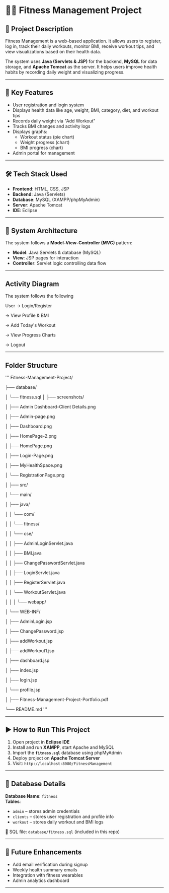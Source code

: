 # 🧘‍♀️ Fitness Management Project

## 📌 Project Description
Fitness Management is a web-based application. 
It allows users to register, log in, track their daily workouts, monitor BMI, receive workout tips, and view visualizations based on their health data.

The system uses **Java (Servlets & JSP)** for the backend, **MySQL** for data storage, and **Apache Tomcat** as the server. It helps users improve health habits by recording daily weight and visualizing progress.

---

## 🚀 Key Features
- User registration and login system  
- Displays health data like age, weight, BMI, category, diet, and workout tips  
- Records daily weight via "Add Workout"  
- Tracks BMI changes and activity logs  
- Displays graphs:  
  - Workout status (pie chart)  
  - Weight progress (chart)  
  - BMI progress (chart)  
- Admin portal for management  

---

## 🛠️ Tech Stack Used
- **Frontend**: HTML, CSS, JSP  
- **Backend**: Java (Servlets)  
- **Database**: MySQL (XAMPP/phpMyAdmin)  
- **Server**: Apache Tomcat  
- **IDE**: Eclipse  


---

## 🧱 System Architecture
The system follows a **Model-View-Controller (MVC)** pattern:

- **Model**: Java Servlets & database (MySQL)  
- **View**: JSP pages for interaction  
- **Controller**: Servlet logic controlling data flow  

---

## Activity Diagram
The system follows the following

User -> Login/Register

-> View Profile & BMI

-> Add Today's Workout

-> View Progress Charts

-> Logout

---
## Folder Structure
'''  Fitness-Management-Project/

├── database/

│   └── fitness.sql
│
├── screenshots/

│   ├── Admin Dashboard-Client Details.png

│   ├── Admin-page.png

│   ├── Dashboard.png

│   ├── HomePage-2.png

│   ├── HomePage.png

│   ├── Login-Page.png

│   ├── MyHealthSpace.png

│   └── RegistrationPage.png

│
├── src/

│   └── main/

│       ├── java/

│       │   └── com/

│       │       └── fitness/

│       │           └── cse/

│       │               ├── AdminLoginServlet.java

│       │               ├── BMI.java

│       │               ├── ChangePasswordServlet.java

│       │               ├── LoginServlet.java

│       │               ├── RegisterServlet.java

│       │               └── WorkoutServlet.java

│       │
│       └── webapp/

│           └── WEB-INF/

│               ├── AdminLogin.jsp

│               ├── ChangePassword.jsp

│               ├── addWorkout.jsp

│               ├── addWorkout1.jsp

│               ├── dashboard.jsp

│               ├── index.jsp

│               ├── login.jsp

│               └── profile.jsp

│
├── Fitness-Management-Project-Portfolio.pdf

└── README.md '''

---


## ▶️ How to Run This Project

1. Open project in **Eclipse IDE**
2. Install and run **XAMPP**, start Apache and MySQL
3. Import the **`fitness.sql`** database using phpMyAdmin
4. Deploy project on **Apache Tomcat Server**
5. Visit: `http://localhost:8080/FitnessManagement`

---

## 🧾 Database Details

**Database Name**: `fitness`  
**Tables**:
- `admin` – stores admin credentials  
- `clients` – stores user registration and profile info  
- `workout` – stores daily workout and BMI logs

📂 SQL file: `database/fitness.sql` (included in this repo)

---



## 🔮 Future Enhancements
- Add email verification during signup  
- Weekly health summary emails  
- Integration with fitness wearables  
- Admin analytics dashboard  

---





